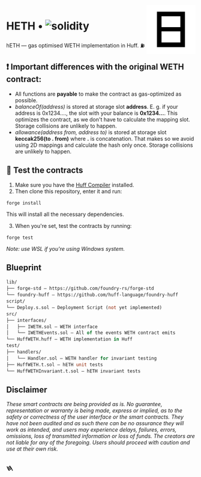 <img align="right" width="130" height="130" top="100" mt="" src="./assets/heth.svg">

# HETH • ![solidity](https://img.shields.io/badge/solidity-^0.8.15-lightgrey)

hETH — gas optimised WETH implementation in Huff. ⛽

## ❗ Important differences with the original WETH contract:
- All functions are **payable** to make the contract as gas-optimized as possible.
- *balanceOf(address)* is stored at storage slot **address**. E. g. if your address is 0x1234...., the slot with your balance is **0x1234...**. This optimizes the contract, as we don't have to calculate the mapping slot. Storage collisions are unlikely to happen.
- *allowance(address from, address to)* is stored at storage slot **keccak256(to . from)** where **.** is concatenation. That makes so we avoid using 2D mappings and calculate the hash only once. Storage collisions are unlikely to happen.

## 🔧 Test the contracts
1. Make sure you have the [Huff Compiler](https://docs.huff.sh/get-started/installing/) installed.
2. Then clone this repository, enter it and run:
```shell
forge install
```
This will install all the necessary dependencies.

3. When you're set, test the contracts by running:

```shell
forge test
```

*Note: use WSL if you're using Windows system.*


## Blueprint

```ml
lib/
├── forge-std — https://github.com/foundry-rs/forge-std
└── foundry-huff — https://github.com/huff-language/foundry-huff
script/
└── Deploy.s.sol — Deployment Script (not yet implemented)
src/
├── interfaces/
│   ├── IWETH.sol — WETH interface
│   └── IWETHEvents.sol — All of the events WETH contract emits
└── HuffWETH.huff — WETH implementation in Huff
test/
├── handlers/
│   └── Handler.sol — WETH handler for invariant testing
├── HuffWETH.t.sol — hETH unit tests
└── HuffWETHInvariant.t.sol — hETH invariant tests
```



## Disclaimer

_These smart contracts are being provided as is. No guarantee, representation or warranty is being made, express or implied, as to the safety or correctness of the user interface or the smart contracts. They have not been audited and as such there can be no assurance they will work as intended, and users may experience delays, failures, errors, omissions, loss of transmitted information or loss of funds. The creators are not liable for any of the foregoing. Users should proceed with caution and use at their own risk._

## 𐤇